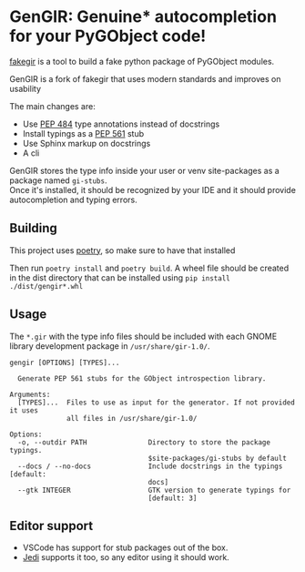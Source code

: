 # GenGIR: Genuine* autocompletion for your PyGObject code!


[fakegir](https://github.com/strycore/fakegir) is a tool to build a fake python package of PyGObject modules.

GenGIR is a fork of fakegir that uses modern standards and improves on usability 

The main changes are:

-   Use [PEP 484](https://www.python.org/dev/peps/pep-0484/) type annotations instead of docstrings
-   Install typings as a [PEP 561](https://www.python.org/dev/peps/pep-0561/) stub
-   Use Sphinx markup on docstrings
-   A cli

GenGIR stores the type info inside your user or venv site-packages as a package named `gi-stubs`.  
Once it's installed, it should be recognized by your IDE and it should provide autocompletion and typing errors.


## Building

This project uses [poetry](https://python-poetry.org/), so make sure to have that installed

Then run `poetry install` and `poetry build`. A wheel file should be created in the dist directory that can be installed using `pip install ./dist/gengir*.whl`


## Usage

The `*.gir` with the type info files should be included with each GNOME library development package in `/usr/share/gir-1.0/`.

```
gengir [OPTIONS] [TYPES]...

  Generate PEP 561 stubs for the GObject introspection library.

Arguments:
  [TYPES]...  Files to use as input for the generator. If not provided it uses
              all files in /usr/share/gir-1.0/

Options:
  -o, --outdir PATH               Directory to store the package typings.
                                  $site-packages/gi-stubs by default
  --docs / --no-docs              Include docstrings in the typings  [default:
                                  docs]
  --gtk INTEGER                   GTK version to generate typings for
                                  [default: 3]
```

## Editor support

-   VSCode has support for stub packages out of the box.
-   [Jedi](https://github.com/davidhalter/jedi) supports it too, so any editor using it should work.
